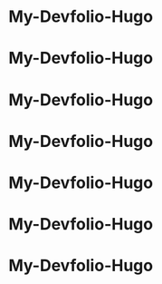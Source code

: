 # My-Devfolio-Hugo
# My-Devfolio-Hugo
# My-Devfolio-Hugo
# My-Devfolio-Hugo
# My-Devfolio-Hugo
# My-Devfolio-Hugo
# My-Devfolio-Hugo
